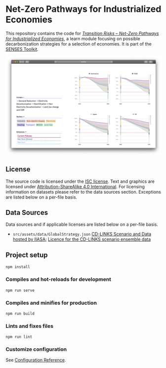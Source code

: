 # Net-Zero Pathways for Industrialized Economies
This repository contains the code for [*Transition Risks – Net-Zero Pathways for Industrialized Economies*](https://climatescenarios.org/countries-pathways), a learn module focusing on possible decarbonization strategies for a selection of economies. It is part of the [SENSES Toolkit](https://climatescenarios.org/).

![screenshot of the module](./module.png)

## License

The source code is licensed under the [ISC license](LICENSE.md). Text and graphics are licensed under [Attribution-ShareAlike 4.0 International](https://creativecommons.org/licenses/by-sa/4.0/). For licensing information on datasets please refer to the data sources section. Exceptions are listed below on a per-file basis.

## Data Sources

Data sources and if applicable licenses are listed below on a per-file basis.

- `src/assets/data/GlobalStrategy.json` [CD-LINKS Scenario and Data hosted by IIASA]( https://data.ene.iiasa.ac.at/cd-links/); [Licence for the CD-LINKS scenario ensemble data](https://data.ene.iiasa.ac.at/cd-links/#/license)

## Project setup
```
npm install
```

### Compiles and hot-reloads for development
```
npm run serve
```

### Compiles and minifies for production
```
npm run build
```

### Lints and fixes files
```
npm run lint
```

### Customize configuration
See [Configuration Reference](https://cli.vuejs.org/config/).
